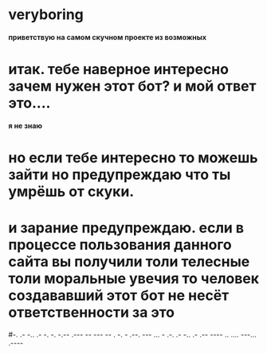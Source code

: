 # veryboring
#### приветствую на самом скучном проекте из возможных
# итак. тебе наверное интересно зачем нужен этот бот? и мой ответ это....
#### я не знаю
# но если тебе интересно то можешь зайти но предупреждаю что ты умрёшь от скуки.
# и зарание предупреждаю. если в процессе пользования данного сайта вы получили толи телесные толи моральные увечия то человек создававший этот бот не несёт ответственности за это
#-. .-  -.. .- -. -. -.-- .---  -- --- -- . -. -  .--. --- ... - .-. .- -.. .- .-- ---- .. .... ---...  .----

